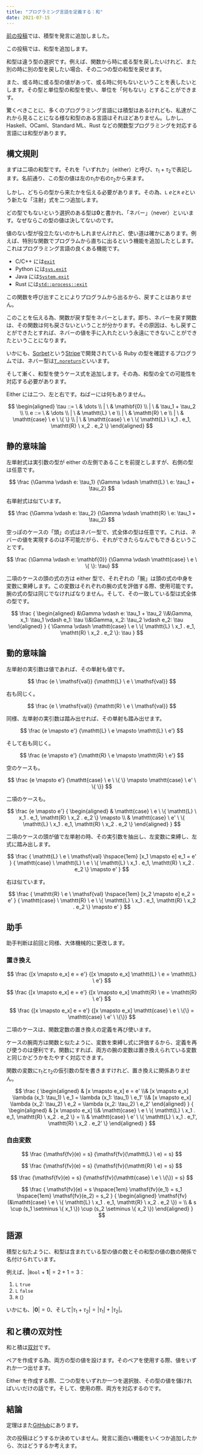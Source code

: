 ```yaml
---
title: "プログラミング言語を定義する：和"
date: 2021-07-15
---
```


[前の投稿][prev]では、積型を発言に追加しました。

この投稿では、和型を追加します。

和型は違う型の選択です。例えば、関数から時に或る型を戻したいけれど、また別の時に別の型を戻したい場合、その二つの型の和型を戻せます。

また、或る時に或る型の値があって、或る時に何もないということを表したいとします。その型と単位型の和型を使い、単位を「何もない」とすることができます。

驚くべきことに、多くのプログラミング言語には積型はあるけれども、私達がこれから見ることになる様な和型のある言語はそれほどありません。しかし、Haskell、OCaml、Standard ML、Rust などの関数型プログラミングを対応する言語には和型があります。

## 構文規則

まずは二項の和型です。それを「いずれか」（either）と呼び、$\tau_1 + \tau_2$で表記します。名前通り、この型の値は左の$\tau_1$か右の$\tau_2$から来ます。

しかし、どちらの型から来たかを伝える必要があります。その為、$\mathtt{L} \ e$と$\mathtt{R} \ e$という新たな「注射」式を二つ追加します。

どの型でもないという選択のある型は$\mathbf{0}$と書かれ、「ネバー」（never）といいます。なぜならこの型の値は決してないのです。

値のない型が役立たないのかもしれませんけれど、使い道は確かにあります。例えば、特別な関数でプログラムから直ちに出るという機能を追加したとします。これはプログラミング言語の良くある機能です。

- C/C++ には[`exit`][c-exit]
- Python には[`sys.exit`][py-exit]
- Java には[`System.exit`][java-exit]
- Rust には[`std::process::exit`][rs-exit]

この関数を呼び出すことによりプログラムから出るから、戻すことはありません。

このことを伝える為、関数が戻す型をネバーとします。即ち、ネバーを戻す関数は、その関数は何も戻さないということが分かります。その原因は、もし戻すことができたとすれば、ネバーの値を手に入れたという永遠にできないことができたということになります。

いかにも、[Sorbet][]という[Stripe][]で開発されている Ruby の型を確認するプログラムでは、ネバー型は[`T.noreturn`][noreturn]といいます。

そして漸く、和型を使うケース式を追加します。その為、和型の全ての可能性を対応する必要があります。

Either には二つ、左と右です。ねばーには何もありません。

$$
\begin{aligned}
\tau
::=  \ & \dots
\\ | \ & \mathbf{0}
\\ | \ & \tau_1 + \tau_2
\\
\\
e
::=  \ & \dots
\\ | \ & \mathtt{L} \ e
\\ | \ & \mathtt{R} \ e
\\ | \ & \mathtt{case} \ e \ \{ \}
\\ | \ & \mathtt{case} \ e \ \{
    \mathtt{L} \ x_1 . e_1,
    \mathtt{R} \ x_2 . e_2
    \}
\end{aligned}
$$

## 静的意味論

左単射式は実引数の型が either の左側であることを前提としますが、右側の型は任意です。

$$
\frac
  {\Gamma \vdash e: \tau_1}
  {\Gamma \vdash \mathtt{L} \ e: \tau_1 + \tau_2}
$$

右単射式は似ています。

$$
\frac
  {\Gamma \vdash e: \tau_2}
  {\Gamma \vdash \mathtt{R} \ e: \tau_1 + \tau_2}
$$

空っぽのケースの「頭」の式はネバー型で、式全体の型は任意です。これは、ネバーの値を実現するのは不可能だがら、それができたらなんでもできるということです。

$$
\frac
  {\Gamma \vdash e: \mathbf{0}}
  {\Gamma \vdash \mathtt{case} \ e \ \{ \}: \tau}
$$

二項のケースの頭の式の方は either 型で、それぞれの「腕」は頭の式の中身を変数に束縛します。この変数はそれぞれの腕の式を評価する際、使用可能です。腕の式の型は同じでなければなりません。そして、その一致している型は式全体の型です。

$$
\frac
  {
    \begin{aligned}
      &\Gamma \vdash e: \tau_1 + \tau_2
    \\&\Gamma, x_1: \tau_1 \vdash e_1: \tau
    \\&\Gamma, x_2: \tau_2 \vdash e_2: \tau
    \end{aligned}
  }
  {
    \Gamma \vdash \mathtt{case} \ e \ \{
      \mathtt{L} \ x_1 . e_1,
      \mathtt{R} \ x_2 . e_2
    \}: \tau
  }
$$

## 動的意味論

左単射の実引数は値であれば、その単射も値です。

$$
\frac
  {e \ \mathsf{val}}
  {\mathtt{L} \ e \ \mathsf{val}}
$$

右も同じく。

$$
\frac
  {e \ \mathsf{val}}
  {\mathtt{R} \ e \ \mathsf{val}}
$$

同様、左単射の実引数は踏み出せれば、その単射も踏み出せます。

$$
\frac
  {e \mapsto e'}
  {\mathtt{L} \ e \mapsto \mathtt{L} \ e'}
$$

そして右も同じく。

$$
\frac
  {e \mapsto e'}
  {\mathtt{R} \ e \mapsto \mathtt{R} \ e'}
$$

空のケースも。

$$
\frac
  {e \mapsto e'}
  {\mathtt{case} \ e \ \{ \} \mapsto \mathtt{case} \ e' \ \{ \}}
$$

二項のケースも。

$$
\frac
  {e \mapsto e'}
  {
    \begin{aligned}
      & \mathtt{case} \ e \ \{
        \mathtt{L} \ x_1 . e_1,
        \mathtt{R} \ x_2 . e_2
      \}
      \mapsto \\
      & \mathtt{case} \ e' \ \{
        \mathtt{L} \ x_1 . e_1,
        \mathtt{R} \ x_2 . e_2
      \}
    \end{aligned}
  }
$$

二項のケースの頭が値で左単射の時、その実引数を抽出し、左変数に束縛し、左式に踏み出します。

$$
\frac
  {
    \mathtt{L} \ e \ \mathsf{val} \hspace{1em}
    [x_1 \mapsto e] e_1 = e'
  }
  {
    \mathtt{case} \ \mathtt{L} \ e \ \{
      \mathtt{L} \ x_1 . e_1,
      \mathtt{R} \ x_2 . e_2
    \} \mapsto e'
  }
$$

右は似ています。

$$
\frac
  {
    \mathtt{R} \ e \ \mathsf{val} \hspace{1em}
    [x_2 \mapsto e] e_2 = e'
  }
  {
    \mathtt{case} \ \mathtt{R} \ e \ \{
      \mathtt{L} \ x_1 . e_1,
      \mathtt{R} \ x_2 . e_2
    \} \mapsto e'
  }
$$

## 助手

助手判断は前回と同様、大体機械的に更改します。

### 置き換え

$$
\frac
  {[x \mapsto e_x] e = e'}
  {[x \mapsto e_x] \mathtt{L} \ e = \mathtt{L} \ e'}
$$

$$
\frac
  {[x \mapsto e_x] e = e'}
  {[x \mapsto e_x] \mathtt{R} \ e = \mathtt{R} \ e'}
$$

$$
\frac
  {[x \mapsto e_x] e = e'}
  {[x \mapsto e_x] \mathtt{case} \ e \ \{\} = \mathtt{case} \ e' \ \{\}}
$$

二項のケースは、関数定数の置き換えの定義を再び使います。

ケースの腕両方は関数と似たように、変数を束縛し式に評価するから、定義を再び使うのは便利です。関数にすれば、両方の腕の変数は置き換えられている変数と同じかどうかをたやすく対応できます。

関数の変数に$\tau_1$と$\tau_2$の仮引数の型を書きますけれど、置き換えに関係ありません。

$$
\frac
  {
    \begin{aligned}
      & [x \mapsto e_x] e = e'
    \\& [x \mapsto e_x] \lambda (x_1: \tau_1) \ e_1 = \lambda (x_1: \tau_1) \ e_1'
    \\& [x \mapsto e_x] \lambda (x_2: \tau_2) \ e_2 = \lambda (x_2: \tau_2) \ e_2'
    \end{aligned}
  }
  {
    \begin{aligned}
      & [x \mapsto e_x]
    \\& \mathtt{case} \ e \ \{
        \mathtt{L} \ x_1 . e_1,
        \mathtt{R} \ x_2 . e_2
      \}
      = \\
      & \mathtt{case} \ e' \ \{
        \mathtt{L} \ x_1 . e_1',
        \mathtt{R} \ x_2 . e_2'
      \}
    \end{aligned}
  }
$$

### 自由変数

$$
\frac
  {\mathsf{fv}(e) = s}
  {\mathsf{fv}(\mathtt{L} \ e) = s}
$$

$$
\frac
  {\mathsf{fv}(e) = s}
  {\mathsf{fv}(\mathtt{R} \ e) = s}
$$

$$
\frac
  {\mathsf{fv}(e) = s}
  {\mathsf{fv}(\mathtt{case} \ e \ \{\}) = s}
$$

$$
\frac
  {
    \mathsf{fv}(e) = s \hspace{1em}
    \mathsf{fv}(e_1) = s_1 \hspace{1em}
    \mathsf{fv}(e_2) = s_2
  }
  {
    \begin{aligned}
    \mathsf{fv}(&\mathtt{case} \ e \ \{
      \mathtt{L} \ x_1 . e_1,
      \mathtt{R} \ x_2 . e_2
    \})
    = \\
    & s \cup (s_1 \setminus \{ x_1 \}) \cup (s_2 \setminus \{ x_2 \})
    \end{aligned}
  }
$$

## 語源

積型と似たように、和型は含まれている型の値の数とその和型の値の数の関係で名付けられています。

例えば、$|\mathtt{Bool} + \mathbf{1}| = 2 + 1 = 3$：

1. $\mathtt{L} \ \mathtt{true}$
1. $\mathtt{L} \ \mathtt{false}$
1. $\mathtt{R} \ \langle \rangle$

いかにも、$|\mathbf{0}| = 0$、そして$|\tau_1 + \tau_2| = |\tau_1| + |\tau_2|$。

## 和と積の双対性

和と積は[双対][duals]です。

ペアを作成する為、両方の型の値を設けます。そのペアを使用する際、値をいずれか一つ出せます。

Either を作成する際、二つの型をいずれか一つを選択肢、その型の値を儲ければいいだけの話です。そして、使用の際、両方を対応するのです。

## 結論

定理はまた[GitHub][proofs]にあります。

次の投稿はどうするか決めていません。発言に面白い機能をいくつか追加したから、次はどうするか考えます。

[prev]: /posts/define-pl-03
[proofs]: https://github.com/azdavis/hatsugen/tree/part-04
[sorbet]: https://sorbet.org
[stripe]: https://stripe.com
[noreturn]: https://sorbet.org/docs/noreturn
[duals]: https://en.wikipedia.org/wiki/Duality_(mathematics)
[c-exit]: https://pubs.opengroup.org/onlinepubs/9699919799/
[py-exit]: https://docs.python.org/3/library/sys.html#sys.exit
[java-exit]: https://docs.oracle.com/javase/7/docs/api/java/lang/System.html#exit(int)
[rs-exit]: https://doc.rust-lang.org/stable/std/process/fn.exit.html
